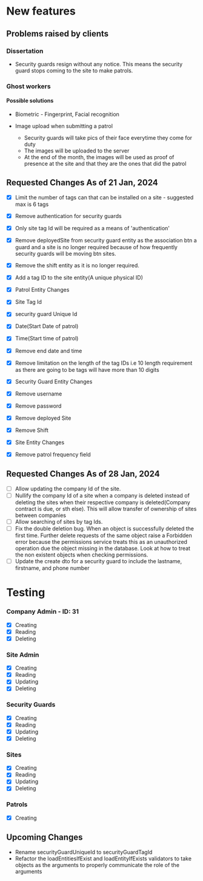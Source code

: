 # New features

## Problems raised by clients

### Dissertation

* Security guards resign without any notice. This means the security guard stops coming to the site to make patrols.

### Ghost workers

#### Possible solutions

* Biometric - Fingerprint, Facial recognition
* Image upload when submitting a patrol

  * Security guards will take pics of their face everytime they come for duty
  * The images will be uploaded to the server
  * At the end of the month, the images will be used as proof of presence at the site and that they are the ones that did the patrol

## Requested Changes As of 21 Jan, 2024

* [X]  Limit the number of tags can that can be installed on a site - suggested max is 6 tags
* [X]  Remove authentication for security guards
* [X]  Only site tag Id will be required as a means of 'authentication'
* [X]  Remove deployedSite from security guard entity as the association btn a guard and a site is no longer required because of how frequently security guards will be moving btn sites.
* [X]  Remove the shift entity as it is no longer required.
* [X]  Add a tag ID to the site entity(A unique physical ID)
* [X]  Patrol Entity Changes

  * [X]  Site Tag Id
  * [X]  security guard Unique Id
  * [X]  Date(Start Date of patrol)
  * [X]  Time(Start time of patrol)
  * [X]  Remove end date and time
* [X]  Remove limitation on the length of the tag IDs i.e 10 length requirement as there are going to be tags will have more than 10 digits
* [X]  Security Guard Entity Changes

  * [X]  Remove username
  * [X]  Remove password
  * [X]  Remove deployed Site
  * [X]  Remove Shift
* [X]  Site Entity Changes

  * [X]  Remove patrol frequency field

## Requested Changes As of 28 Jan, 2024

* [ ]  Allow updating the company Id of the site.
* [ ]  Nullify the company Id of a site when a company is deleted instead of deleting the sites when their respective company is deleted(Company contract is due, or sth else). This will allow transfer of ownership of sites between companies
* [ ]  Allow searching of sites by tag Ids.
* [ ]  Fix the double deletion bug. When an object is successfully deleted the first time. Further delete requests of the same object raise a Forbidden error because the permissions service treats this as an unauthorized operation due the object missing in the database. Look at how to treat the non existent objects when checking permissions.
* [ ]  Update the create dto for a security guard to include the lastname, firstname, and phone number

# Testing

### Company Admin - ID: 31

* [X]  Creating
* [X]  Reading
* [X]  Deleting

### Site Admin

* [X]  Creating
* [X]  Reading
* [X]  Updating
* [X]  Deleting

### Security Guards

* [X]  Creating
* [X]  Reading
* [X]  Updating
* [X]  Deleting

### Sites

* [X]  Creating
* [X]  Reading
* [X]  Updating
* [X]  Deleting

### Patrols

* [X]  Creating

## Upcoming Changes

* Rename securityGuardUniqueId to securityGuardTagId
* Refactor the loadEntitiesIfExist and loadEntityIfExists validators to take objects as the arguments to properly communicate the role of the arguments
